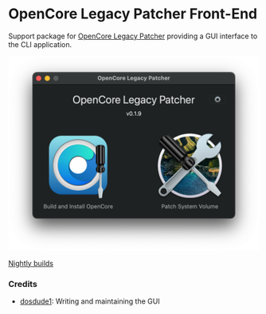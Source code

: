 # OpenCore Legacy Patcher Front-End

Support package for [OpenCore Legacy Patcher](https://github.com/dortania/OpenCore-Legacy-Patcher) providing a GUI interface to the CLI application. 

<img src="images/main-menu.png" alt="OpenCore Patcher Logo" width="512" />

[Nightly builds](https://nightly.link/dortania/OCLP-GUI/workflows/build-app/main/OpenCore-Patcher-GUI.app.zip)

### Credits

* [dosdude1](https://github.com/dosdude1): Writing and maintaining the GUI
